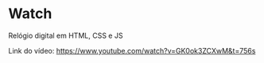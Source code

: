 # Watch
 Relógio digital em HTML, CSS e JS

Link do vídeo: https://www.youtube.com/watch?v=GK0ok3ZCXwM&t=756s

